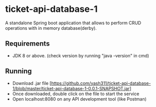 # ticket-api-database-1
A standalone Spring boot application that allows to perform CRUD operations with in memory database(derby).

## Requirements
* JDK 8 or above. (check version by running "java -version" in cmd)

## Running
* Download .jar file [https://github.com/yash311/ticket-api-database-1/blob/master/ticket-api-database-1-0.0.1-SNAPSHOT.jar]
* Once downloaded, double click on the file to start the service
* Open localhost:8080 on any API development tool (like Postman)
